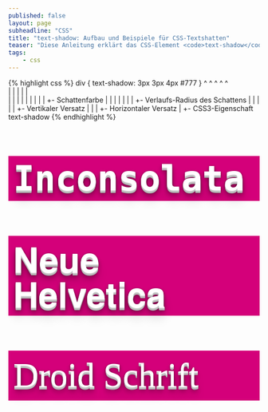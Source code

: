 ```yaml
---
published: false
layout: page
subheadline: "CSS"
title: "text-shadow: Aufbau und Beispiele für CSS-Textshatten"
teaser: "Diese Anleitung erklärt das CSS-Element <code>text-shadow</code> und zeigt Standardanwendungen und außergewöhnliche Beispiele."
tags:
    - css
---
```


{% highlight css %}
div { text-shadow: 3px 3px 4px #777 }
      ^            ^   ^   ^   ^  
      |            |   |   |   |  
      |            |   |   |   |
      |            |   |   |   +- Schattenfarbe
      |            |   |   |
      |            |   |   +- Verlaufs-Radius des Schattens
      |            |   |
      |            |   +- Vertikaler Versatz
      |            |
      |            +- Horizontaler Versatz
      | 
      +- CSS3-Eigenschaft text-shadow 
{% endhighlight %}



<p style="padding: 10px; background: #d4007a; color: #fff;font: bold 5em/1 'Inconsolata', monospace; font-size: 5em;text-shadow: 0 1px 0 #ccc, 0 2px 0 #c9c9c9, 0 3px 0 #bbb, 0 4px 0 #b9b9b9, 0 5px 0 #aaa, 0 6px 1px rgba(0,0,0,0.1), 0 0 5px rgba(0,0,0,0.1), 0 1px 3px rgba(0,0,0,0.3), 0 3px 5px rgba(0,0,0,0.2), 0 5px 10px rgba(0,0,0,0.25), 0 10px 10px rgba(0,0,0,0.2), 0 20px 20px rgba(0,0,0,0.15);">Inconsolata</p>

<p style="padding: 10px; background: #d4007a; color: #fff;font: bold 5em/1 'Helvetica Neue', Helvetica, Arial, sans-serif; font-size: 5em;text-shadow: 0 1px 0 #ccc, 0 2px 0 #c9c9c9, 0 3px 0 #bbb, 0 4px 0 #b9b9b9, 0 5px 0 #aaa, 0 6px 1px rgba(0,0,0,0.1), 0 0 5px rgba(0,0,0,0.1), 0 1px 3px rgba(0,0,0,0.3), 0 3px 5px rgba(0,0,0,0.2), 0 5px 10px rgba(0,0,0,0.25), 0 10px 10px rgba(0,0,0,0.2), 0 20px 20px rgba(0,0,0,0.15);
">Neue Helvetica</p>

<p style="padding: 10px; background: #d4007a; color: #fff;font-family: 'Droid'; font-size: 5em;text-shadow: 0 1px 0 #ccc, 0 2px 0 #c9c9c9, 0 3px 0 #bbb, 0 4px 0 #b9b9b9, 0 5px 0 #aaa, 0 6px 1px rgba(0,0,0,0.1), 0 0 5px rgba(0,0,0,0.1), 0 1px 3px rgba(0,0,0,0.3), 0 3px 5px rgba(0,0,0,0.2), 0 5px 10px rgba(0,0,0,0.25), 0 10px 10px rgba(0,0,0,0.2), 0 20px 20px rgba(0,0,0,0.15);
">Droid Schrift</p>
